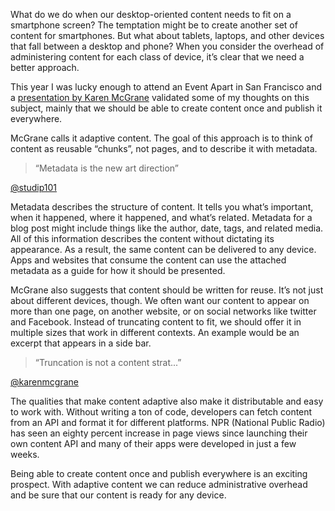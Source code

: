 What do we do when our desktop-oriented content needs to fit on a smartphone screen? The temptation might be to create another set of content for smartphones. But what about tablets, laptops, and other devices that fall between a desktop and phone? When you consider the overhead of administering content for each class of device, it’s clear that we need a better approach.

This year I was lucky enough to attend an Event Apart in San Francisco and a [presentation by Karen McGrane](http://aneventapart.com/news/post/aea-video-karen-mcgrane-adapting-ourselves-to-adaptive-content) validated some of my thoughts on this subject, mainly that we should be able to create content once and publish it everywhere.

McGrane calls it adaptive content. The goal of this approach is to think of content as reusable “chunks”, not pages, and to describe it with metadata.

> “Metadata is the new art direction”

[@studip101](https://twitter.com/studip101)

Metadata describes the structure of content. It tells you what’s important, when it happened, where it happened, and what’s related. Metadata for a blog post might include things like the author, date, tags, and related media. All of this information describes the content without dictating its appearance. As a result, the same content can be delivered to any device. Apps and websites that consume the content can use the attached metadata as a guide for how it should be presented.

McGrane also suggests that content should be written for reuse. It’s not just about different devices, though. We often want our content to appear on more than one page, on another website, or on social networks like twitter and Facebook. Instead of truncating content to fit, we should offer it in multiple sizes that work in different contexts. An example would be an excerpt that appears in a side bar.

> “Truncation is not a content strat...”

[@karenmcgrane](https://twitter.com/karenmcgrane)

The qualities that make content adaptive also make it distributable and easy to work with. Without writing a ton of code, developers can fetch content from an API and format it for different platforms. NPR (National Public Radio) has seen an eighty percent increase in page views since launching their own content API and many of their apps were developed in just a few weeks.

Being able to create content once and publish everywhere is an exciting prospect. With adaptive content we can reduce administrative overhead and be sure that our content is ready for any device.
